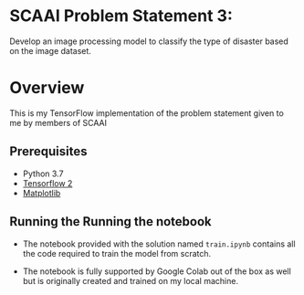 ﻿# SCAAI Problem Statement 3: 
Develop an image processing model to classify the type of disaster based on the
image dataset.

# Overview

This is my TensorFlow implementation of the problem statement given to me by members of SCAAI 

## Prerequisites

- Python 3.7
- [Tensorflow 2 ](https://github.com/tensorflow/tensorflow/)
- [Matplotlib](https://matplotlib.org/)

## Running the Running the notebook
- The notebook provided with the solution named ```train.ipynb``` contains all the code required to train the model from scratch.

-  The notebook is fully supported by Google Colab out of the box as well but is originally created and trained on my local machine. 


